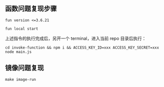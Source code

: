 ## 函数问题复现步骤

```fun version <=3.6.21```

```shell
fun local start
```

上述指令的执行完成后，另开一个 terminal，进入当前 repo 目录后执行：

```shell
cd invoke-function && npm i && ACCESS_KEY_ID=xxx ACCESS_KEY_SECRET=xxx node main.js
```

## 镜像问题复现

```shell
make image-run
```